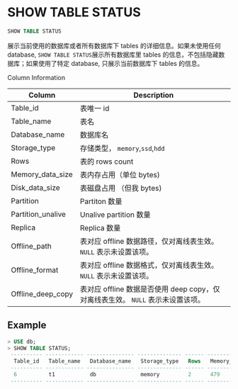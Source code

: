# SHOW TABLE STATUS

```sql
SHOW TABLE STATUS
```

展示当前使用的数据库或者所有数据库下 tables 的详细信息。如果未使用任何 database, `SHOW TABLE STATUS`展示所有数据库里 tables 的信息，不包括隐藏数据库；如果使用了特定 database, 只展示当前数据库下 tables 的信息。




Column Information

| Column            | Description                                               |
| ----------------- |-----------------------------------------------------------|
| Table_id          | 表唯一 id                                                    |
| Table_name        | 表名                                                        |
| Database_name     | 数据库名                                                      |
| Storage_type      | 存储类型， `memory`,`ssd`,`hdd`                                |
| Rows              | 表的 rows count                                             |
| Memory_data_size  | 表内存占用（单位 bytes)                                           |
| Disk_data_size    | 表磁盘占用 （但我 bytes)                                          |
| Partition         | Partiton 数量                                               |
| Partition_unalive | Unalive partition 数量                                      |
| Replica           | Replica 数量                                                |
| Offline_path      | 表对应 offline 数据路径，仅对离线表生效。 `NULL` 表示未设置该项。                 |
| Offline_format    | 表对应 offline 数据格式，仅对离线表生效。 `NULL`  表示未设置该项。            |
| Offline_deep_copy | 表对应 offline 数据是否使用 deep copy，仅对离线表生效。 `NULL`  表示未设置该项。|




## Example

```sql
> USE db;
> SHOW TABLE STATUS;
 ---------- ------------ --------------- -------------- ------ ------------------ ---------------- ----------- ------------------- --------- -------------- ---------------- ------------------- 
  Table_id   Table_name   Database_name   Storage_type   Rows   Memory_data_size   Disk_data_size   Partition   Partition_unalive   Replica   Offline_path   Offline_format   Offline_deep_copy  
 ---------- ------------ --------------- -------------- ------ ------------------ ---------------- ----------- ------------------- --------- -------------- ---------------- ------------------- 
  6          t1           db              memory         2      479                0                8           0                   3         NULL           NULL             NULL               
 ---------- ------------ --------------- -------------- ------ ------------------ ---------------- ----------- ------------------- --------- -------------- ---------------- ------------------- 
```

